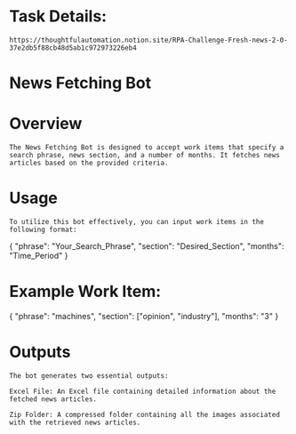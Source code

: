 # Task Details: 
    https://thoughtfulautomation.notion.site/RPA-Challenge-Fresh-news-2-0-37e2db5f88cb48d5ab1c972973226eb4

# News Fetching Bot


# Overview
    The News Fetching Bot is designed to accept work items that specify a search phrase, news section, and a number of months. It fetches news articles based on the provided criteria.


# Usage
    To utilize this bot effectively, you can input work items in the following format:

{
    "phrase": "Your_Search_Phrase",
    "section": "Desired_Section",
    "months": "Time_Period"
}


# Example Work Item:

{
    "phrase": "machines",
    "section": ["opinion", "industry"],
    "months": "3"
}


# Outputs
    The bot generates two essential outputs:

    Excel File: An Excel file containing detailed information about the fetched news articles.

    Zip Folder: A compressed folder containing all the images associated with the retrieved news articles.
